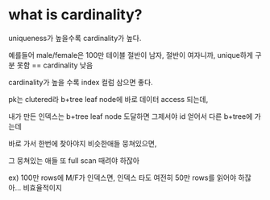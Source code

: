 # what is cardinality?

uniqueness가 높을수록 cardinality가 높다.

예를들어 male/female은 100만 테이블 절반이 남자, 절반이 여자니까, unique하게 구분 못함 == cardinality 낮음 

cardinality가 높을 수록 index 컬럼 삼으면 좋다.

pk는 clutered라 b+tree leaf node에 바로 데이터 access 되는데,

내가 만든 인덱스는 b+tree leaf node 도달하면 그제서야 id 얻어서 다른 b+tree에 가는데 

바로 가서 한번에 찾아야지 비슷한애들 뭉쳐있으면,

그 뭉쳐있는 애들 또 full scan 때려야 하잖아 

ex) 100만 rows에 M/F가 인덱스면, 인덱스 타도 여전히 50만 rows를 읽어야 하잖아... 비효율적이지 

